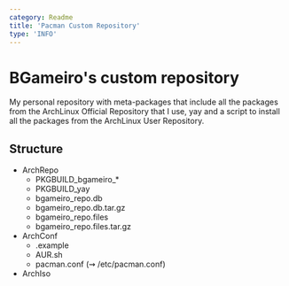 ```yaml
---
category: Readme
title: 'Pacman Custom Repository'
type: 'INFO'
---
```


# BGameiro's custom repository

My personal repository with meta-packages that include all the packages from the ArchLinux Official Repository that I use, yay and a script to install all the packages from the ArchLinux User Repository.

## Structure

*   ArchRepo
    *   PKGBUILD_bgameiro_*
    *   PKGBUILD_yay
    *   bgameiro_repo.db
    *   bgameiro_repo.db.tar.gz
    *   bgameiro_repo.files
    *   bgameiro_repo.files.tar.gz
*   ArchConf
    *   .example
    *   AUR.sh
    *   pacman.conf (&#8669; /etc/pacman.conf)
*   ArchIso